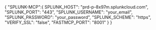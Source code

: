 {
    "SPLUNK-MCP":{
        SPLUNK_HOST": "prd-p-8x97m.splunkcloud.com",
        "SPLUNK_PORT": "443",
        "SPLUNK_USERNAME": "your_email",
        "SPLUNK_PASSWORD": "your_password",
        "SPLUNK_SCHEME": "https",
        "VERIFY_SSL": "false",
        "FASTMCP_PORT": "8001"
    }
}
